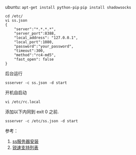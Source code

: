 

ubuntu:
`apt-get install python-pip`
`pip install shadowsocks`

    cd /etc/
    vi ss.json
    {
        "server":"*.*.*.*",
        "server_port":8388,
        "local_address": "127.0.0.1",
        "local_port":1080,
        "password":"your_password",
        "timeout":300,
        "method":"rc4-md5",
        "fast_open": false
    }

后台运行

    ssserver -c ss.json -d start
开机自启动

    vi /etc/rc.local
添加以下内同到 exit 0 之前.

    ssserver -c /etc/ss.json -d start

参考：

1. [ss服务器安装](https://github.com/shadowsocks/shadowsocks)
2. [锐速支持列表](https://my.serverspeeder.com/ls.do?m=availables)



